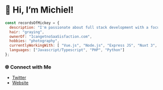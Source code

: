 # 👋 Hi, I’m Michiel!
      
```javascript 
const recordsOfMickey = {
  description: "I'm passionate about full stack development with a focus on frontend technologies. I enjoy crafting responsive and dynamic user experiences.",
  hair: "graying",
  ownerOf: "IcangetnoSaaSisfaction.com",
  hobbies: "photography",
  currentlyWorkingWith: [ "Vue.js", "Node.js", "Express JS", "Nuxt 3", "Laravel" ],
  languages: ["Javascript/Typescript", "PHP", "Python"]
};
```

### 🌐 Connect with Me
- [Twitter](https://x.com/MichielBwmstr)
- [Website](https://icangetnosaasisfaction.com)
